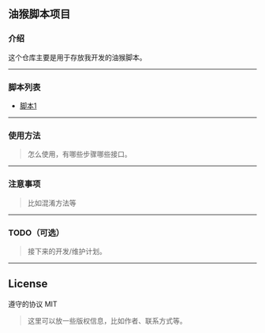 ## 油猴脚本项目

### 介绍

这个仓库主要是用于存放我开发的油猴脚本。

---

### 脚本列表

- [脚本1](https://greasyfork.org/zh-CN/scripts/422200-脚本1)

---

### 使用方法

> 怎么使用，有哪些步骤哪些接口。

---

### 注意事项

> 比如混淆方法等

---

### TODO（可选）

> 接下来的开发/维护计划。

---

## License

遵守的协议 MIT

> 这里可以放一些版权信息，比如作者、联系方式等。
